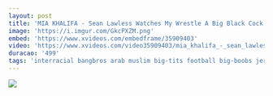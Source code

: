 ```yaml
---
layout: post
title: 'MIA KHALIFA - Sean Lawless Watches My Wrestle A Big Black Cock With My Tongue'
image: 'https://i.imgur.com/GkcPXZM.png'
embed: 'https://www.xvideos.com/embedframe/35909403'
video: 'https://www.xvideos.com/video35909403/mia_khalifa_-_sean_lawless_watches_my_wrestle_a_big_black_cock_with_my_tongue'
duracao: '499'
tags: 'interracial bangbros arab muslim big-tits football big-boobs jersey monstersofcock moc big-black-cock big-black-dick bang-bros monsters-of-cock quarterback mia-khalifa mia-k sean-lawless mia-callista miak'
---
```

<a href="{{ page.url | prepend: site.baseurl | prepend: site.url }}"><img src="{{ page.image }}" /></a>
